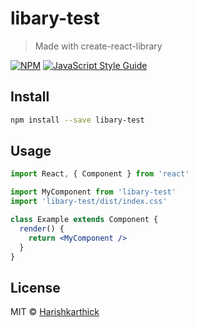 # libary-test

> Made with create-react-library

[![NPM](https://img.shields.io/npm/v/libary-test.svg)](https://www.npmjs.com/package/libary-test) [![JavaScript Style Guide](https://img.shields.io/badge/code_style-standard-brightgreen.svg)](https://standardjs.com)

## Install

```bash
npm install --save libary-test
```

## Usage

```jsx
import React, { Component } from 'react'

import MyComponent from 'libary-test'
import 'libary-test/dist/index.css'

class Example extends Component {
  render() {
    return <MyComponent />
  }
}
```

## License

MIT © [Harishkarthick](https://github.com/Harishkarthick)
